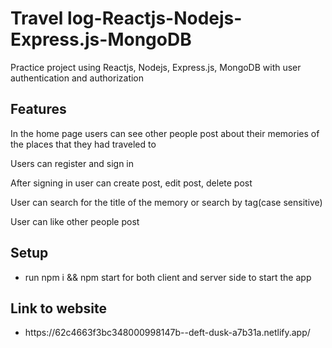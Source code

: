 <h1> Travel log-Reactjs-Nodejs-Express.js-MongoDB </h1>
<p> Practice project using Reactjs, Nodejs, Express.js, MongoDB with user authentication and authorization </p>



<h2>Features</h2>
<p> In the home page users can see other people post about their memories of the places that they had traveled to</p>
<p> Users can register and sign in</p>
<p> After signing in user can create post, edit post, delete post</p>
<p> User can search for the title of the memory or search by tag(case sensitive)</p>
<p> User can like other people post</p>


<h2>Setup</h2>
<ul>
  <li>run npm i && npm start for both client and server side to start the app</li> 
</ul>

<h2>Link to website</h2>
<ul>
  <li>https://62c4663f3bc348000998147b--deft-dusk-a7b31a.netlify.app/</li> 
</ul>
